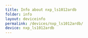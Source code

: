 ```yaml
---
title: Info about nxp_ls1012ardb
folder: info
layout: deviceinfo
permalink: /devices/nxp_ls1012ardb/
device: nxp_ls1012ardb
---
```

